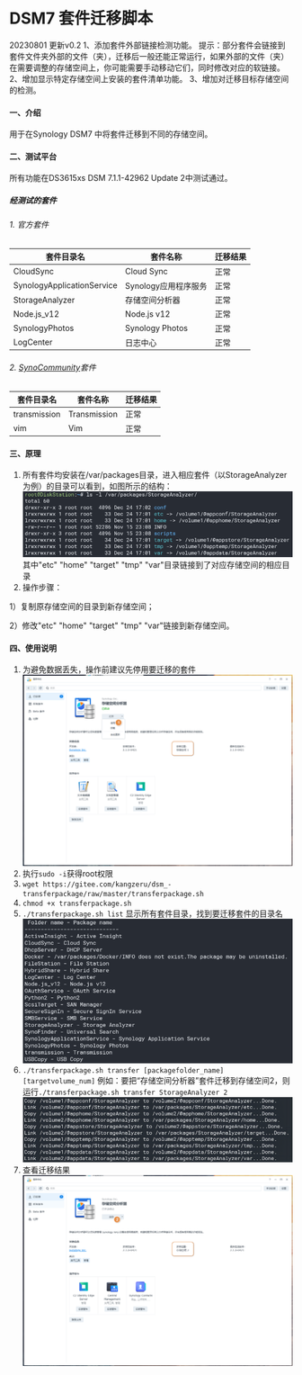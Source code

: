 # DSM7 套件迁移脚本

20230801 更新v0.2
1、添加套件外部链接检测功能。
    提示：部分套件会链接到套件文件夹外部的文件（夹），迁移后一般还能正常运行，如果外部的文件（夹）在需要调整的存储空间上，你可能需要手动移动它们，同时修改对应的软链接。
2、增加显示特定存储空间上安装的套件清单功能。
3、增加对迁移目标存储空间的检测。

#### 一、介绍
用于在Synology DSM7 中将套件迁移到不同的存储空间。

#### 二、测试平台
所有功能在DS3615xs DSM 7.1.1-42962 Update 2中测试通过。
##### 经测试的套件
###### 1. 官方套件
| 套件目录名 | 套件名称 | 迁移结果 |
|-------|------|----|
| CloudSync |  Cloud Sync    | 正常   |
|  SynologyApplicationService     |  Synology应用程序服务    |  正常  |
|   StorageAnalyzer    |  存储空间分析器    |  正常  |
|   Node.js_v12    |  Node.js v12  | 正常   |
|   SynologyPhotos    |  Synology Photos    | 正常   |
|  LogCenter     |  日志中心    | 正常   |

###### 2. [SynoCommunity](https://packages.synocommunity.com)套件
| 套件目录名 | 套件名称 | 迁移结果 |
|-------|------|----|
|    transmission   |   Transmission   | 正常    |
|    vim   |   Vim   |  正常   |

#### 三、原理

1.  所有套件均安装在/var/packages目录，进入相应套件（以StorageAnalyzer为例）的目录可以看到，如图所示的结构：
![输入图片说明](pic/2022-12-24%2017%2003%2023.png)
其中"etc" "home" "target" "tmp" "var"目录链接到了对应存储空间的相应目录
2.  操作步骤：

 1）复制原存储空间的目录到新存储空间；

 2）修改"etc" "home" "target" "tmp" "var"链接到新存储空间。

#### 四、使用说明

1.  为避免数据丢失，操作前建议先停用要迁移的套件
![输入图片说明](pic/2022-12-24%2016%2035%2000.png)
2. 执行`sudo -i`获得root权限
3. `wget https://gitee.com/kangzeru/dsm_-transferpackage/raw/master/transferpackage.sh`
4. `chmod +x transferpackage.sh`
5. `./transferpackage.sh list`
 显示所有套件目录，找到要迁移套件的目录名
![输入图片说明](pic/2022-12-28%2011%2002%2007.png)
6. `./transferpackage.sh transfer [packagefolder_name] [targetvolume_num]`
 例如：要把“存储空间分析器”套件迁移到存储空间2，则运行`./transferpackage.sh transfer StorageAnalyzer 2`
![输入图片说明](pic/2022-12-24%2017%2004%2030(1).png)
7. 查看迁移结果
![输入图片说明](pic/2022-12-24%2016%2052%2007.png)


